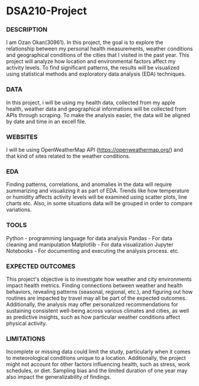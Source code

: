# DSA210-Project

### DESCRIPTION 
I am Ozan Okan(30961). In this project, the goal is to explore the relationship between my personal health measurements, weather conditions and geographical conditions of the cities that I visited in the past year. This project will analyze how location and environmental factors affect my activity levels. To find significant patterns, the results will be visualized using statistical methods and exploratory data analysis (EDA) techniques.

### DATA
In this project, i will be using my health data, collected from my apple health, weather data and geographical informations will be collected from APIs through scraping. To make the analysis easier, the data will be aligned by date and time in an excell file.

### WEBSITES
I will be using OpenWeatherMap API (https://openweathermap.org/) and that kind of sites related to the weather conditions.

### EDA 
Finding patterns, correlations, and anomalies in the data will require summarizing and visualizing it as part of EDA. Trends like how temperature or humidity affects activity levels will be examined using scatter plots, line charts etc. Also, in some situations data will be grouped in order to compare variations.

### TOOLS
Python - programming language for data analysis
Pandas - For data cleaning and manipulation 
Matplotlib - For data visualization
Jupyter Notebooks - For documenting and executing the analysis process.
etc.


### EXPECTED OUTCOMES
This project's objective is to investigate how weather and city environments impact health metrics. Finding connections between weather and health behaviors, revealing patterns (seasonal, regional, etc.), and figuring out how routines are impacted by travel may all be part of the expected outcomes. Additionally, the analysis may offer personalized recommendations for sustaining consistent well-being across various climates and cities, as well as predictive insights, such as how particular weather conditions affect physical activity.

### LIMITATIONS
Incomplete or missing data could limit the study, particularly when it comes to meteorological conditions unique to a location. Additionally, the project might not account for other factors influencing health, such as stress, work schedules, or diet. Sampling bias and the limited duration of one year may also impact the generalizability of findings.
